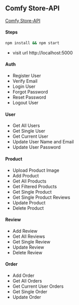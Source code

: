 ## Comfy Store-API

[Comfy Store-API](https://ecommerce-api-v292.onrender.com)

#### Steps

```sh
npm install && npm start
```

- visit url http://localhost:5000

#### Auth

- Register User
- Verify Email
- Login User
- Forgot Password
- Reset Password
- Logout User

#### User

- Get All Users
- Get Single User
- Get Current User
- Update User Name and Email
- Update User Password

#### Product

- Upload Product Image
- Add Product
- Get All Products
- Get Filtered Products
- Get Single Product
- Get Single Product Reviews
- Update Product
- Delete Product

#### Review

- Add Review
- Get All Reviews
- Get Single Review
- Update Review
- Delete Review

#### Order

- Add Order
- Get All Orders
- Get Current User Orders
- Get Single Order
- Update Order

